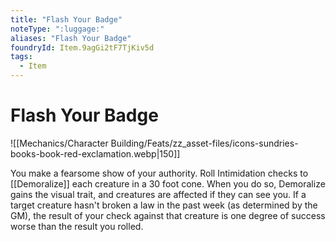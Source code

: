 ```yaml
---
title: "Flash Your Badge"
noteType: ":luggage:"
aliases: "Flash Your Badge"
foundryId: Item.9agGi2tF7TjKiv5d
tags:
  - Item
---
```


# Flash Your Badge
![[Mechanics/Character Building/Feats/zz_asset-files/icons-sundries-books-book-red-exclamation.webp|150]]

You make a fearsome show of your authority. Roll Intimidation checks to [[Demoralize]] each creature in a 30 foot cone. When you do so, Demoralize gains the visual trait, and creatures are affected if they can see you. If a target creature hasn't broken a law in the past week (as determined by the GM), the result of your check against that creature is one degree of success worse than the result you rolled.
